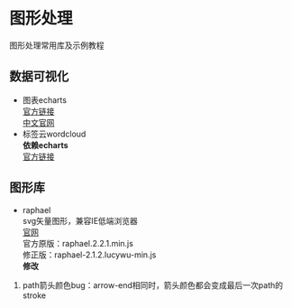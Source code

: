 # 图形处理
图形处理常用库及示例教程

## 数据可视化
- 图表echarts
<br>[官方链接](https://github.com/ecomfe/echarts)
<br>[中文官网](http://echarts.baidu.com/)
- 标签云wordcloud
<br>**依赖echarts**
<br>[官方链接](https://github.com/ecomfe/echarts-wordcloud)

## 图形库
- raphael
<br>svg矢量图形，兼容IE低端浏览器
<br>[官网](https://dmitrybaranovskiy.github.io/raphael/)
<br>官方原版：raphael.2.2.1.min.js
<br>修正版：raphael-2.1.2.lucywu-min.js
<br>**修改**
1. path箭头颜色bug：arrow-end相同时，箭头颜色都会变成最后一次path的stroke







